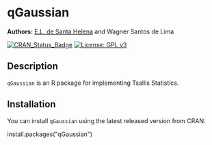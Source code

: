 # qGaussian

**Authors:** [E.L. de Santa Helena](http://buscatextual.cnpq.br/buscatextual/visualizacv.do?id=K4721801Z6) and Wagner Santos de Lima<br/>

[![CRAN_Status_Badge](http://www.r-pkg.org/badges/version/qGaussian)](https://cran.r-project.org/package=qGaussian)
[![License: GPL v3](https://img.shields.io/badge/License-GPL%20v3-blue.svg)](http://www.gnu.org/licenses/gpl-3.0)

## Description

`qGaussian` is an R package for implementing Tsallis Statistics.

## Installation

You can install `qGaussian` using the latest released version from CRAN:

install.packages("qGaussian")

